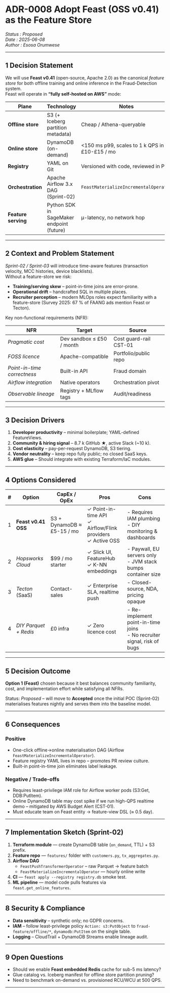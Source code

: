 # ADR-0008  Adopt **Feast** (OSS v0.41) as the Feature Store  
*Status  : Proposed*  
*Date    : 2025-06-08*  
*Author  : Esosa Orumwese*  

---

## 1  Decision Statement
We will use **Feast v0.41** (open-source, Apache 2.0) as the canonical *feature store* for both offline training and online inference in the Fraud-Detection system.  
Feast will operate in **“fully self-hosted on AWS”** mode:

| Plane               | Technology                                | Notes                                          |
|---------------------|-------------------------------------------|------------------------------------------------|
| **Offline store**   | S3 (+ Iceberg partition metadata)         | Cheap / Athena-queryable                       |
| **Online store**    | DynamoDB (on-demand)                      | <150 ms p99, scales to 1 k QPS in £10-£15 / mo |
| **Registry**        | YAML on Git                               | Versioned with code, reviewed in PRs           |
| **Orchestration**   | Apache Airflow 3.x DAG (Sprint-02)        | `FeastMaterializeIncrementalOperator`          |
| **Feature serving** | Python SDK in SageMaker endpoint (future) | µ-latency, no network hop                      |

---

## 2  Context and Problem Statement
*Sprint-02 / Sprint-03* will introduce time-aware features (transaction velocity, MCC histories, device blacklists).  
Without a feature-store we risk:

* **Training/serving skew** – point-in-time joins are error-prone.  
* **Operational drift** – handcrafted SQL in multiple places.  
* **Recruiter perception** – modern MLOps roles expect familiarity with a feature-store (Survey 2025: 67 % of FAANG ads mention Feast or Tecton).

Key non-functional requirements (NFR):

| NFR                         | Target                    | Source                 |
|-----------------------------|---------------------------|------------------------|
| *Pragmatic cost*            | Dev sandbox ≤ £50 / month | Cost guard-rail CST-01 |
| *FOSS licence*              | Apache-compatible         | Portfolio/public repo  |
| *Point-in-time correctness* | Built-in API              | Fraud domain           |
| *Airflow integration*       | Native operators          | Orchestration pivot    |
| *Observable lineage*        | Registry + MLflow tags    | Audit/readiness        |

---

## 3  Decision Drivers
1. **Developer productivity** – minimal boilerplate; YAML-defined FeatureViews.  
2. **Community & hiring signal** – 8.7 k GitHub ★, active Slack (~10 k).  
3. **Cost elasticity** – pay-per-request DynamoDB, S3 tiering.  
4. **Vendor neutrality** – keep repo fully public; no closed SaaS keys.  
5. **AWS glue** – Should integrate with existing Terraform/IaC modules.  

---

## 4  Options Considered
| # | Option                | CapEx / OpEx               | Pros                                                             | Cons                                                                      |
|---|-----------------------|----------------------------|------------------------------------------------------------------|---------------------------------------------------------------------------|
| 1 | **Feast v0.41 OSS**   | S3 + DynamoDB ≈ £5-15 / mo | ✓ Point-in-time API<br>✓ Airflow/Flink providers<br>✓ Active OSS | - Requires IAM plumbing<br>- DIY monitoring & dashboards                  |
| 2 | *Hopsworks Cloud*     | \$99 / mo starter          | ✓ Slick UI, FeatureHub<br>✓ K-NN embeddings                      | - Paywall, EU servers only<br>- JVM stack bumps container size            |
| 3 | *Tecton* (SaaS)       | Contact-sales              | ✓ Enterprise SLA, realtime push                                  | - Closed-source, NDA, pricing opaque                                      |
| 4 | *DIY Parquet + Redis* | £0 infra                   | ✓ Zero licence cost                                              | - Re-implement point-in-time joins<br>- No recruiter signal, risk of bugs |

---

## 5  Decision Outcome
**Option 1 (Feast)** chosen because it best balances community familiarity, cost, and implementation effort while satisfying all NFRs.

Status: *Proposed* – will move to **Accepted** once the initial POC (Sprint-02) materialises features nightly and serves them into the baseline model.

---

## 6  Consequences
### Positive
* One-click offline→online materialisation DAG (Airflow `FeastMaterializeIncrementalOperator`).
* Feature registry YAML lives in repo – promotes PR review culture.
* Built-in point-in-time join eliminates label leakage.

### Negative / Trade-offs
* Requires least-privilege IAM role for Airflow worker pods (S3:Get, DDB:PutItem).  
* Online DynamoDB table may cost spike if we run high-QPS realtime demo – mitigated by AWS Budget Alert (CST-01).  
* Must educate team on Feast entity → feature-view DSL (≈ 0.5 day).

---

## 7  Implementation Sketch (Sprint-02)
1. **Terraform module** — create DynamoDB table (`on_demand`, TTL) + S3 prefix.  
2. **Feature repo** — `features/` folder with `customers.py`, `tx_aggregates.py`.  
3. **Airflow DAG**  
   * `FeastPushTransformerOperator` – raw Parquet → feature batch  
   * `FeastMaterializeIncrementalOperator` — hourly online write  
4. **CI** — `feast apply --registry registry.db` smoke test.  
5. **ML pipeline** — model code pulls features via `feast.get_online_features`.

---

## 8  Security & Compliance
* **Data sensitivity** – synthetic only; no GDPR concerns.  
* **IAM** – follow least-privilege policy `Action: s3:PutObject` to `fraud-feature/offline/*`, `dynamodb:PutItem` on the single table.  
* **Logging** – CloudTrail + DynamoDB Streams enable lineage audit.  

---

## 9  Open Questions
* Should we enable **Feast embedded Redis** cache for sub-5 ms latency?  
* Glue catalog vs. Iceberg manifest for offline store partition pruning?  
* Need to benchmark on-demand vs. provisioned RCU/WCU at 500 QPS.


---
